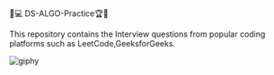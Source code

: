🎯💻 DS-ALGO-Practice🏆🏅
 
This repository contains the Interview questions from popular coding platforms such as LeetCode,GeeksforGeeks. 

![giphy](https://user-images.githubusercontent.com/85948585/138546781-5644897f-fb3e-4660-866f-eaf20efd471d.gif)


